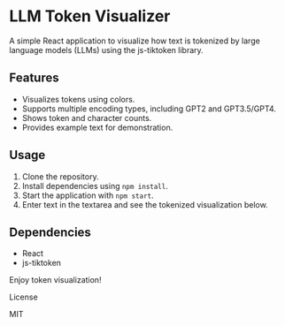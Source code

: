 # LLM Token Visualizer

A simple React application to visualize how text is tokenized by large language models (LLMs) using the js-tiktoken library.

## Features

- Visualizes tokens using colors.
- Supports multiple encoding types, including GPT2 and GPT3.5/GPT4.
- Shows token and character counts.
- Provides example text for demonstration.

## Usage

1. Clone the repository.
2. Install dependencies using `npm install`.
3. Start the application with `npm start`.
4. Enter text in the textarea and see the tokenized visualization below.

## Dependencies

- React
- js-tiktoken

Enjoy token visualization!

License

MIT
